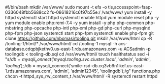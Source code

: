 #!/bin/bash
mkdir /var/www/
sudo mount -t efs -o tls,accesspoint=fsap-0336048fbb5688cc2 fs-08618216c6f97b55e:/ /var/www/
yum install -y httpd 
systemctl start httpd
systemctl enable httpd
yum module reset php -y
yum module enable php:remi-7.4 -y
yum install -y php php-common php-mbstring php-opcache php-intl php-xml php-gd php-curl php-mysqlnd php-fpm php-json
systemctl start php-fpm
systemctl enable php-fpm
git clone https://github.com/nbomasi/tooling.git
mkdir /var/www/html
cp -R /tooling-1/html/*  /var/www/html/
cd /tooling-1
mysql -h acs-database.cdqpbjkethv0.us-east-1.rds.amazonaws.com -u ACSadmin -p toolingdb < tooling-db.sql
cd /var/www/html/
touch healthstatus
sed -i "s/$db = mysqli_connect('mysql.tooling.svc.cluster.local', 'admin', 'admin', 'tooling');/$db = mysqli_connect('smile-rsd-db.cq3vb6n1ikef.us-east-1.rds.amazonaws.com', 'admin', 'admin12345', 'toolingdb');/g" functions.php
chcon -t httpd_sys_rw_content_t /var/www/html/ -R
systemctl restart httpd








